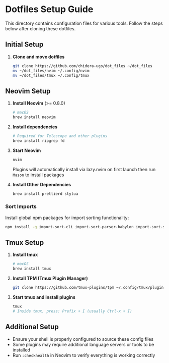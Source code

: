 # Dotfiles Setup Guide

This directory contains configuration files for various tools. Follow the steps below after cloning these dotfiles.

## Initial Setup

1. **Clone and move dotfiles**
   ```bash
   git clone https://github.com/chidera-ugo/dot_files ~/dot_files
   mv ~/dot_files/nvim ~/.config/nvim
   mv ~/dot_files/tmux ~/.config/tmux
   ```

## Neovim Setup

1. **Install Neovim** (>= 0.8.0)
   ```bash
   # macOS
   brew install neovim
   ```

2. **Install dependencies**
   ```bash
   # Required for Telescope and other plugins
   brew install ripgrep fd
   ```

3. **Start Neovim**
   ```bash
   nvim
   ```
   Plugins will automatically install via lazy.nvim on first launch then run `Mason` to install packages
   
4. **Install Other Dependencies**
   ```bash
   brew install prettierd stylua
   ```

### Sort Imports
Install global npm packages for import sorting functionality:
```bash
npm install -g import-sort-cli import-sort-parser-babylon import-sort-style-eslint
```

## Tmux Setup

1. **Install tmux**
   ```bash
   # macOS
   brew install tmux
   ```

2. **Install TPM (Tmux Plugin Manager)**
   ```bash
   git clone https://github.com/tmux-plugins/tpm ~/.config/tmux/plugins/tpm
   ```

3. **Start tmux and install plugins**
   ```bash
   tmux
   # Inside tmux, press: Prefix + I (usually Ctrl-x + I)
   ```

## Additional Setup

- Ensure your shell is properly configured to source these config files
- Some plugins may require additional language servers or tools to be installed
- Run `:checkhealth` in Neovim to verify everything is working correctly
